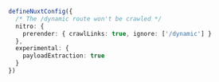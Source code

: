 ```ts [nuxt.config.ts or nuxt.config.js]
defineNuxtConfig({
  /* The /dynamic route won't be crawled */
  nitro: {
    prerender: { crawlLinks: true, ignore: ['/dynamic'] }
  },
  experimental: {
    payloadExtraction: true
  }
})
```
